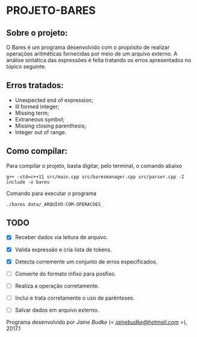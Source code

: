 # PROJETO-BARES


## Sobre o projeto:

O Bares é um programa desenvolvido com o propósito de realizar operações aritméticas fornecidas por meio de um arquivo externo. A análise sintática das expressões é feita tratando os erros apresentados no tópico seguinte.


## Erros tratados:

- Unexpected end of expression;
- Ill formed integer;
- Missing term;
- Extraneous symbol;
- Missing closing parenthesis;
- Integer out of range.


## Como compilar:

Para compilar o projeto, basta digitar, pelo terminal, o comando abaixo

    g++ -std=c++11 src/main.cpp src/baresmanager.cpp src/parser.cpp -I include -o bares
    

Comando para executar o programa
    
    ./bares data/_ARQUIVO-COM-OPERACOES_


## TODO

- [X] Receber dados via leitura de arquivo.
- [X] Valida expressão e cria lista de tokens.
- [X] Detecta corremente um conjunto de erros especificados.
- [ ] Converte do formato infixo para posfixo.
- [ ] Realiza a operação corretamente.
- [ ] Inclui e trata corretamente o uso de parênteses.
- [ ] Salvar dados em arquivo externo.


Programa desenvolvido por _Jaine Budke_ (< *jainebudke@hotmail.com* >), 2017.1
